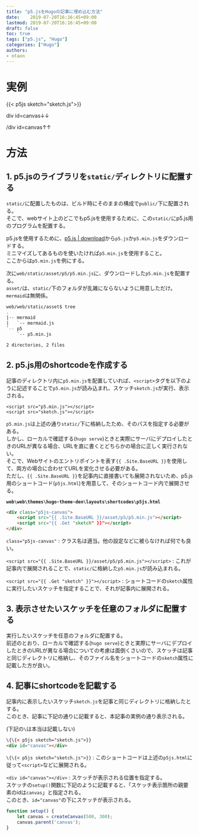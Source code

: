 ```yaml
---
title: "p5.jsをHugoの記事に埋め込む方法"
date:    2019-07-20T16:16:45+09:00
lastmod: 2019-07-20T16:16:45+09:00
draft: false
toc: true
tags: ["p5.js", "Hugo"]
categories: ["Hugo"]
authors:
- otaon
---
```


# 実例
{{< p5js sketch="sketch.js">}}

div id=canvas↓↓  
<div id="canvas"></div>  
/div id=canvas↑↑

# 方法
## 1. p5.jsのライブラリを`static/`ディレクトリに配置する
`static/`に配置したものは、ビルド時にそのままの構成で`public/`下に配置される。  
そこで、webサイト上のどこでもp5.jsを使用するために、この`static/`にp5.js用のプログラムを配置する。

p5.jsを使用するために、[p5.js | download](https://p5js.jp/download/)から`p5.js`か`p5.min.js`をダウンロードする。  
ミニマイズしてあるものを使いたければ`p5.min.js`を使用すること。  
ここからは`p5.min.js`を例にする。

次に`web/static/asset/p5/p5.min.js`に、ダウンロードした`p5.min.js`を配置する。  
`asset/`は、`static/`下のフォルダが乱雑にならないように用意しただけ。  
`mermaid`は無関係。

```sh
web/web/static/asset$ tree
.
|-- mermaid
|   `-- mermaid.js
`-- p5
    `-- p5.min.js

2 directories, 2 files
```

## 2. p5.js用のshortcodeを作成する
記事のディレクトリ内に`p5.min.js`を配置していれば、`<script>`タグを以下のように記述することで`p5.min.js`が読み込まれ、スケッチ`sketch.js`が実行、表示される。

```
<script src="p5.min.js"></script>
<script src="sketch.js"></script>
```

`p5.min.js`は上述の通り`static/`下に格納したため、そのパスを指定する必要がある。  
しかし、ローカルで確認する(`hugo serve`)ときと実際にサーバにデプロイしたときのURLが異なる場合、URLを直に書くとどちらかの場合に正しく実行されない。  
そこで、Webサイトのエントリポイントを表す`{{ .Site.BaseURL }}`を使用して、両方の場合に合わせてURLを変化させる必要がある。  
ただし、`{{ .Site.BaseURL }}`を記事内に直接書いても展開されないため、p5.js用のショートコード(`p5js.html`)を用意して、そのショートコード内で展開させる。

**`web\web\themes\hugo-theme-den\layouts\shortcodes\p5js.html`**  

```html
<div class="p5js-canvas">
	<script src="{{ .Site.BaseURL }}/asset/p5/p5.min.js"></script>
	<script src="{{ .Get "sketch" }}"></script>
</div>
```

`class="p5js-canvas"`
: クラス名は適当。他の設定などに被らなければ何でも良い。

`<script src="{{ .Site.BaseURL }}/asset/p5/p5.min.js"></script>`
: これが記事内で展開されることで、`static/`に格納した`p5.min.js`が読み込まれる。

`<script src="{{ .Get "sketch" }}"></script>`
: ショートコードの`sketch`属性に実行したいスケッチを指定することで、それが記事内に展開される。  

## 3. 表示させたいスケッチを任意のフォルダに配置する
実行したいスケッチを任意のフォルダに配置する。  
前述のとおり、ローカルで確認する(`hugo serve`)ときと実際にサーバにデプロイしたときのURLが異なる場合についての考慮は面倒くさいので、スケッチは記事と同じディレクトリに格納し、そのファイル名をショートコードの`sketch`属性に記載した方が良い。

## 4. 記事にshortcodeを記載する
記事内に表示したいスケッチ`sketch.js`を記事と同じディレクトリに格納したとする。  
このとき、記事に下記の通りに記載すると、本記事の実例の通り表示される。

(下記の`\`は本当は記載しない)
```html
\{\{< p5js sketch="sketch.js">}}
<div id="canvas"></div>
```

`\{\{< p5js sketch="sketch.js">}}`
: このショートコードは上述の`p5js.html`に従って`<script>`などに展開される。

`<div id="canvas"></div>`
: スケッチが表示される位置を指定する。  
スケッチの`setup()`関数に下記のように記載すると、「スケッチ表示箇所の親要素のidは`canvas`」と指定される。  
このとき、`id="canvas"`の下にスケッチが表示される。

```javascript
function setup() {
	let canvas = createCanvas(500, 300);
	canvas.parent('canvas');
}
```
